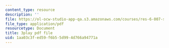```yaml
---
content_type: resource
description: ''
file: https://ol-ocw-studio-app-qa.s3.amazonaws.com/courses/res-6-007-signals-and-systems-spring-2011/1aa03c3fed59f6b55d994d766a94771a_P5Ce9tbK86M.pdf
file_type: application/pdf
resourcetype: Document
title: 3play pdf file
uid: 1aa03c3f-ed59-f6b5-5d99-4d766a94771a
---
```

